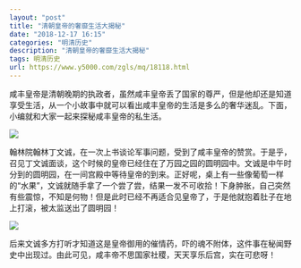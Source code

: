 ```yaml
---
layout: "post"
title: "清朝皇帝的奢靡生活大揭秘"
date: "2018-12-17 16:15"
categories: "明清历史"
description: "清朝皇帝的奢靡生活大揭秘"
tags: 明清历史
url: https://www.y5000.com/zgls/mq/18118.html
---
```






咸丰皇帝是清朝晚期的执政者，虽然咸丰皇帝丢了国家的尊严，但是他却还是知道享受生活，从一个小故事中就可以看出咸丰皇帝的生活是多么的奢华迷乱。下面，小编就和大家一起来探秘咸丰皇帝的私生活。

![](https://img.y5000.com/uploads/allimg/170329/111GA217-0.jpg)

翰林院翰林丁文诚，在一次上书谈论军事问题，受到了咸丰皇帝的赞赏。于是乎，召见丁文诚面谈，这个时候的皇帝已经住在了万园之园的圆明园中。文诚是中午时分到的圆明园，在一间宫殿中等待皇帝的到来。正好呢，桌上有一些像葡萄一样的“水果”，文诚就随手拿了一个尝了尝，结果一发不可收拾！下身肿胀，自己突然有些震惊，不知是何物！但是此时已经不再适合见皇帝了，于是他就抱着肚子在地上打滚，被太监送出了圆明园！

![](https://img.y5000.com/uploads/allimg/170329/111G63526-1.jpg)

后来文诚多方打听才知道这是皇帝御用的催情药，吓的魂不附体，这件事在秘闻野史中出现过。由此可见，咸丰帝不思国家社稷，天天享乐后宫，实在可悲呀！
